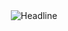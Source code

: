 </div>
    <div align=center>
        <img src="https://readme-typing-svg.herokuapp.com?color=%236FDA44&size=32&center=true&vCenter=true&width=600&height=50&lines=Hi+I'm+Chaerul+Candra+Pranugrah;Student+Informatika;Universitas+Sulawesi+Barat" alt="Headline" />
    </div>
